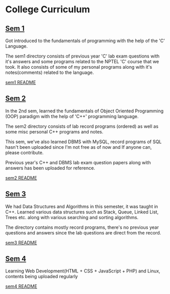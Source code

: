 # College Curriculum

## [Sem 1](./sem1)
Got introduced to the fundamentals of programming with the help of the 'C' Language.

The sem1 directory consists of previous year 'C' lab exam questions with it's answers and some programs related to the NPTEL 'C' course that we took. It also consists of some of my personal programs along with it's notes(comments) related to the language.

[sem1 README](./sem1/README.md)

## [Sem 2](./sem2)
In the 2nd sem, learned the fundamentals of Object Oriented Programming (OOP) paradigm with the help of 'C++' programming language.

The sem2 directory consists of lab record programs (ordered) as well as some misc personal C++ programs and notes.

This sem, we've also learned DBMS with MySQL, record programs of SQL hasn't been uploaded since I'm not free as of now and If anyone can, please contribute.

Previous year's C++ and DBMS lab exam question papers along with answers has been uploaded for reference. 

[sem2 README](./sem2/README.md)

## [Sem 3](./sem3)
We had Data Structures and Algorithms in this semester, it was taught in C++. Learned various data structures such as Stack, Queue, Linked List, Trees etc. along with various searching and sorting algorithms.

The directory contains mostly record programs, there's no previous year questions and answers since the lab questions are direct from the record.

[sem3 README](./sem3/README.md)

## [Sem 4](./sem4)
Learning Web Development(HTML + CSS + JavaScript + PHP) and Linux, contents being uploaded regularly

[sem4 README](./sem4/README.md)
